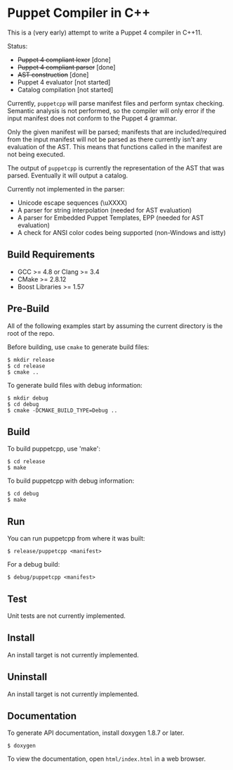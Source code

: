 Puppet Compiler in C++
======================

This is a (very early) attempt to write a Puppet 4 compiler in C++11.

Status:

* ~~Puppet 4 compliant lexer~~ [done]
* ~~Puppet 4 compliant parser~~ [done]
* ~~AST construction~~ [done]
* Puppet 4 evaluator [not started]
* Catalog compilation [not started]

Currently, `puppetcpp` will parse manifest files and perform syntax checking.
Semantic analysis is not performed, so the compiler will only error if the
input manifest does not conform to the Puppet 4 grammar.

Only the given manifest will be parsed; manifests that are included/required from the input manifest
will not be parsed as there currently isn't any evaluation of the AST.  This means that
functions called in the manifest are not being executed.

The output of `puppetcpp` is currently the representation of the AST that was parsed.
Eventually it will output a catalog.

Currently not implemented in the parser:

* Unicode escape sequences (\uXXXX)
* A parser for string interpolation (needed for AST evaluation)
* A parser for Embedded Puppet Templates, EPP (needed for AST evaluation)
* A check for ANSI color codes being supported (non-Windows and istty)

Build Requirements
------------------

* GCC >= 4.8 or Clang >= 3.4
* CMake >= 2.8.12
* Boost Libraries >= 1.57

Pre-Build
---------

All of the following examples start by assuming the current directory is the root of the repo.

Before building, use `cmake` to generate build files:

    $ mkdir release
    $ cd release
    $ cmake ..

To generate build files with debug information:

    $ mkdir debug
    $ cd debug
    $ cmake -DCMAKE_BUILD_TYPE=Debug ..

Build
-----

To build puppetcpp, use 'make':

    $ cd release
    $ make

To build puppetcpp with debug information:

    $ cd debug
    $ make

Run
---

You can run puppetcpp from where it was built:

`$ release/puppetcpp <manifest>`

For a debug build:

`$ debug/puppetcpp <manifest>`

Test
----

Unit tests are not currently implemented.

Install
-------

An install target is not currently implemented.

Uninstall
---------

An install target is not currently implemented.

Documentation
-------------

To generate API documentation, install doxygen 1.8.7 or later.

    $ doxygen

To view the documentation, open `html/index.html` in a web browser.
